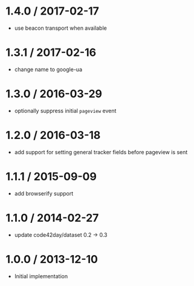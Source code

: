 
1.4.0 / 2017-02-17
==================

 * use beacon transport when available

1.3.1 / 2017-02-16
==================

 * change name to google-ua

1.3.0 / 2016-03-29
==================

 * optionally suppress initial `pageview` event

1.2.0 / 2016-03-18
==================

 * add support for setting general tracker fields before pageview is sent

1.1.1 / 2015-09-09
==================

 * add browserify support

1.1.0 / 2014-02-27
==================

 * update code42day/dataset 0.2 -> 0.3

1.0.0 / 2013-12-10
==================

 * Initial implementation

